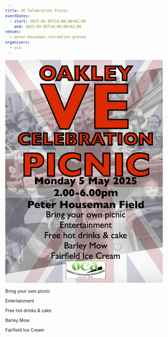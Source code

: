 ```yaml
---
title: VE Celebration Picnic
eventDates:
  - start: 2025-05-05T14:00:00+01:00
    end: 2025-05-05T18:00:00+01:00
venues:
  - peter-houseman-recreation-ground
organisers:
  - oca
---
```

![VE Celebration Picnic poster. Details advertising event in red and black text. Union flag in background.](ve-celebration-poster-2025.jpg "VE Celebration Picnic")

Bring your own picnic

Entertainment

Free hot drinks & cake

Barley Mow

Fairfield Ice Cream
